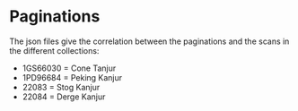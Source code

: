 # Paginations

The json files give the correlation between the paginations and the scans in the different collections:

- 1GS66030 = Cone Tanjur
- 1PD96684 = Peking Kanjur
- 22083 = Stog Kanjur
- 22084 = Derge Kanjur
